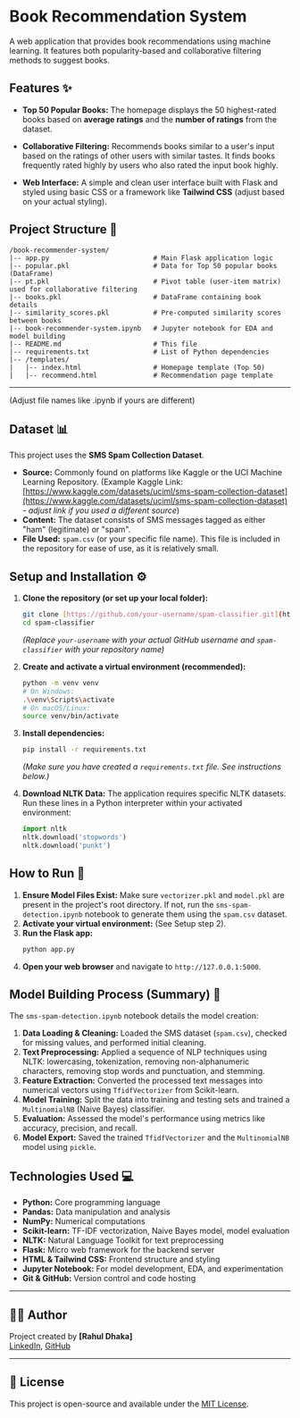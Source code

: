 # Book Recommendation System

A web application that provides book recommendations using machine learning. It features both popularity-based and collaborative filtering methods to suggest books.

## Features ✨

- **Top 50 Popular Books:** The homepage displays the 50 highest-rated books based on **average ratings** and the **number of ratings** from the dataset.

- **Collaborative Filtering:** Recommends books similar to a user's input based on the ratings of other users with similar tastes. It finds books frequently rated highly by users who also rated the input book highly.

- **Web Interface:** A simple and clean user interface built with Flask and styled using basic CSS or a framework like **Tailwind CSS** (adjust based on your actual styling).

## Project Structure 📁

```
/book-recommender-system/
|-- app.py                          # Main Flask application logic
|-- popular.pkl                     # Data for Top 50 popular books (DataFrame)
|-- pt.pkl                          # Pivot table (user-item matrix) used for collaborative filtering
|-- books.pkl                       # DataFrame containing book details
|-- similarity_scores.pkl           # Pre-computed similarity scores between books
|-- book-recommender-system.ipynb   # Jupyter notebook for EDA and model building
|-- README.md                       # This file
|-- requirements.txt                # List of Python dependencies
|-- /templates/
|   |-- index.html                  # Homepage template (Top 50)
|   |-- recommend.html              # Recommendation page template
```
---

(Adjust file names like .ipynb if yours are different)

## Dataset 📊

This project uses the **SMS Spam Collection Dataset**.

* **Source:** Commonly found on platforms like Kaggle or the UCI Machine Learning Repository. (Example Kaggle Link: [https://www.kaggle.com/datasets/uciml/sms-spam-collection-dataset](https://www.kaggle.com/datasets/uciml/sms-spam-collection-dataset) - *adjust link if you used a different source*)
* **Content:** The dataset consists of SMS messages tagged as either "ham" (legitimate) or "spam".
* **File Used:** `spam.csv` (or your specific file name). This file is included in the repository for ease of use, as it is relatively small.

## Setup and Installation ⚙️

1.  **Clone the repository (or set up your local folder):**
    ```bash
    git clone [https://github.com/your-username/spam-classifier.git](https://github.com/your-username/spam-classifier.git)
    cd spam-classifier
    ```
    *(Replace `your-username` with your actual GitHub username and `spam-classifier` with your repository name)*

2.  **Create and activate a virtual environment (recommended):**
    ```bash
    python -m venv venv
    # On Windows:
    .\venv\Scripts\activate
    # On macOS/Linux:
    source venv/bin/activate
    ```

3.  **Install dependencies:**
    ```bash
    pip install -r requirements.txt
    ```
    *(Make sure you have created a `requirements.txt` file. See instructions below.)*

4.  **Download NLTK Data:** The application requires specific NLTK datasets. Run these lines in a Python interpreter within your activated environment:
    ```python
    import nltk
    nltk.download('stopwords')
    nltk.download('punkt')
    ```

## How to Run 🚀

1.  **Ensure Model Files Exist:** Make sure `vectorizer.pkl` and `model.pkl` are present in the project's root directory. If not, run the `sms-spam-detection.ipynb` notebook to generate them using the `spam.csv` dataset.
2.  **Activate your virtual environment:** (See Setup step 2).
3.  **Run the Flask app:**
    ```bash
    python app.py
    ```
4.  **Open your web browser** and navigate to `http://127.0.0.1:5000`.

## Model Building Process (Summary) 🧠

The `sms-spam-detection.ipynb` notebook details the model creation:
1.  **Data Loading & Cleaning:** Loaded the SMS dataset (`spam.csv`), checked for missing values, and performed initial cleaning.
2.  **Text Preprocessing:** Applied a sequence of NLP techniques using NLTK: lowercasing, tokenization, removing non-alphanumeric characters, removing stop words and punctuation, and stemming.
3.  **Feature Extraction:** Converted the processed text messages into numerical vectors using `TfidfVectorizer` from Scikit-learn.
4.  **Model Training:** Split the data into training and testing sets and trained a `MultinomialNB` (Naive Bayes) classifier.
5.  **Evaluation:** Assessed the model's performance using metrics like accuracy, precision, and recall.
6.  **Model Export:** Saved the trained `TfidfVectorizer` and the `MultinomialNB` model using `pickle`.

## Technologies Used 💻

* **Python:** Core programming language
* **Pandas:** Data manipulation and analysis
* **NumPy:** Numerical computations
* **Scikit-learn:** TF-IDF vectorization, Naive Bayes model, model evaluation
* **NLTK:** Natural Language Toolkit for text preprocessing
* **Flask:** Micro web framework for the backend server
* **HTML & Tailwind CSS:** Frontend structure and styling
* **Jupyter Notebook:** For model development, EDA, and experimentation
* **Git & GitHub:** Version control and code hosting

---

## 👨‍💻 Author

Project created by **[Rahul Dhaka]**  
[LinkedIn](https://www.linkedin.com/in/rahul-dhaka-56b975289/),  [GitHub](https://github.com/RahulDhaka29)

---

## 📜 License

This project is open-source and available under the [MIT License](LICENSE).
